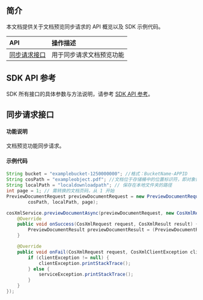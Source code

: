 ## 简介

本文档提供关于文档预览同步请求的 API 概览以及 SDK 示例代码。

| API                                                          | 操作描述                     |
| :----------------------------------------------------------- | :--------------------------- |
| [同步请求接口](https://cloud.tencent.com/document/product/436/54058) | 用于同步请求文档预览功能       |

## SDK API 参考

SDK 所有接口的具体参数与方法说明，请参考 [SDK API 参考](https://cos-android-sdk-doc-1253960454.file.myqcloud.com/)。

## 同步请求接口

#### 功能说明

文档预览功能同步请求。

#### 示例代码

[//]: # (.cssg-snippet-document-preview)
```java
String bucket = "examplebucket-1250000000"; //格式：BucketName-APPID
String cosPath = "exampleobject.pdf"; //文档位于存储桶中的位置标识符，即对象键
String localPath = "localdownloadpath"; // 保存在本地文件夹的路径
int page = 1; // 需转换的文档页码，从 1 开始
PreviewDocumentRequest previewDocumentRequest = new PreviewDocumentRequest(bucket,
        cosPath, localPath, page);

cosXmlService.previewDocumentAsync(previewDocumentRequest, new CosXmlResultListener() {
    @Override
    public void onSuccess(CosXmlRequest request, CosXmlResult result) {
        PreviewDocumentResult previewDocumentResult = (PreviewDocumentResult) result;
    }

    @Override
    public void onFail(CosXmlRequest request, CosXmlClientException clientException, CosXmlServiceException serviceException) {
        if (clientException != null) {
            clientException.printStackTrace();
        } else {
            serviceException.printStackTrace();
        }
    }
});
```
